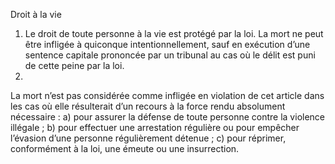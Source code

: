 Droit à la vie
1. Le droit de toute personne à la vie est protégé par la loi. La
mort ne peut être infligée à quiconque intentionnellement, sauf en
exécution d’une sentence capitale prononcée par un tribunal au
cas où le délit est puni de cette peine par la loi.
2.
La mort n’est pas considérée comme infligée en violation de
cet article dans les cas où elle résulterait d’un recours à la force
rendu absolument nécessaire :
a) pour assurer la défense de toute personne contre la
violence illégale ;
b) pour effectuer une arrestation régulière ou pour empêcher
l’évasion d’une personne régulièrement détenue ;
c) pour réprimer, conformément à la loi, une émeute ou une
insurrection.